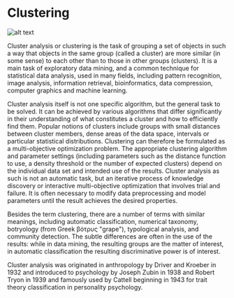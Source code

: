 # Clustering

![alt text](https://images.unsplash.com/photo-1500672860114-9e913f298978?ixlib=rb-1.2.1&ixid=eyJhcHBfaWQiOjEyMDd9&auto=format&fit=crop&w=1049&q=80)

Cluster analysis or clustering is the task of grouping a set of objects in such a way that objects in the same group (called a cluster) are more similar (in some sense) to each other than to those in other groups (clusters). It is a main task of exploratory data mining, and a common technique for statistical data analysis, used in many fields, including pattern recognition, image analysis, information retrieval, bioinformatics, data compression, computer graphics and machine learning.

Cluster analysis itself is not one specific algorithm, but the general task to be solved. It can be achieved by various algorithms that differ significantly in their understanding of what constitutes a cluster and how to efficiently find them. Popular notions of clusters include groups with small distances between cluster members, dense areas of the data space, intervals or particular statistical distributions. Clustering can therefore be formulated as a multi-objective optimization problem. The appropriate clustering algorithm and parameter settings (including parameters such as the distance function to use, a density threshold or the number of expected clusters) depend on the individual data set and intended use of the results. Cluster analysis as such is not an automatic task, but an iterative process of knowledge discovery or interactive multi-objective optimization that involves trial and failure. It is often necessary to modify data preprocessing and model parameters until the result achieves the desired properties.

Besides the term clustering, there are a number of terms with similar meanings, including automatic classification, numerical taxonomy, botryology (from Greek βότρυς "grape"), typological analysis, and community detection. The subtle differences are often in the use of the results: while in data mining, the resulting groups are the matter of interest, in automatic classification the resulting discriminative power is of interest.

Cluster analysis was originated in anthropology by Driver and Kroeber in 1932 and introduced to psychology by Joseph Zubin in 1938 and Robert Tryon in 1939 and famously used by Cattell beginning in 1943 for trait theory classification in personality psychology.

